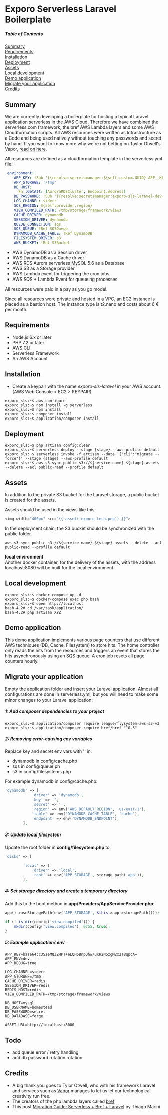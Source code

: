 # Exporo Serverless Laravel Boilerplate   

##### Table of Contents  
[Summary](#summary)  
[Requirements](#requirements)  
[Installation](#installation)  
[Deployment](#deployment)  
[Assets](#assets)  
[Local development](#local)  
[Demo application](#demo)  
[Migrate your application](#migration)  
[Credits](#credits)  


## Summary
<a name="summary"/>

We are currently developing a boilerplate for hosting a typical Laravel application serverless  in the AWS Cloud. Therefore we have combined the serverless.com framework, the bref AWS Lambda layers and some AWS Cloudformation scripts. All AWS resources were written as Infrastructure as a Code and being used natively without touching any passwords and secret by hand. If you want to know more why we're not betting on Taylor Otwell's Vapor, [read on here](https://tech.exporo.de/blog/coming-soon).

All resources are defined as a cloudformation template in the serverless.yml file: 
```yml
 environment:
    APP_KEY: !Sub '{{resolve:secretsmanager:${self:custom.UUID}-APP__KEY}}'
    APP_STORAGE: '/tmp'
    DB_HOST:
      Fn::GetAtt: [AuroraRDSCluster, Endpoint.Address]
    DB_PASSWORD: !Sub '{{resolve:secretsmanager:exporo-sls-laravel-dev-DB__PASSWORD}}'
    LOG_CHANNEL: stderr
    SQS_REGION: ${self:provider.region}
    VIEW_COMPILED_PATH: /tmp/storage/framework/views
    CACHE_DRIVER: dynamodb
    SESSION_DRIVER: dynamodb
    QUEUE_CONNECTION: sqs
    SQS_QUEUE: !Ref SQSQueue
    DYNAMODB_CACHE_TABLE: !Ref DynamoDB
    FILESYSTEM_DRIVER: s3
    AWS_BUCKET: !Ref S3Bucket
```

* AWS DynamoDB as  a Session driver
* AWS DynamoDB as a Cache driver
* AWS RDS Aurora serverless MySQL 5.6 as a Database
* AWS S3 as a Storage provider
* AWS Lambda event for triggering the cron jobs
* AWS SQS + Lambda Event for queueing processes

All resources were paid in a pay as you go model.

Since all resources were private and hosted in a VPC, an EC2 instance is placed as a bastion host. The instance type is t2.nano and costs about 6 € per month. 

## Requirements
<a name="requirements"/>

* Node.js 6.x or later
* PHP 7.2 or later
* AWS CLI
* Serverless Framework
* An AWS Account 

## Installation
<a name="installation"/>

* Create a  keypair with the name *exporo-sls-laravel* in your AWS account. (AWS Web Console > EC2 > KEYPAIR)


```console
exporo_sls:~$ aws configure   
exporo_sls:~$ npm install -g serverless   
exporo_sls:~$ npm install  
exporo_sls:~$ composer install   
exporo_sls:~$ application/composer install  
```

## Deployment
<a name="deployment"/>

```console
exporo_sls:~$ php artisan config:clear
exporo_sls:~$ serverless deploy --stage {stage} --aws-profile default
exporo_sls:~$ serverless invoke -f artisan --data '{"cli":"migrate --force"}' --stage {stage} --aws-profile default
exporo_sls:~$ aws s3 sync public s3://${service-name}-${stage}-assets --delete --acl public-read --profile default
```

## Assets
<a name="assets"/>

In addition to the private S3 bucket for the Laravel storage, a public bucket is created for the assets.

Assets should be used in the views like this:
```php
<img width="400px" src="{{ asset('exporo-tech.png') }}">
```

In the deployment chain, the S3 bucket should be synchronized with the public folder.
```shell
aws s3 sync public s3://${service-name}-${stage}-assets --delete --acl public-read --profile default
```

**local environment**  
Another docker container, for the delivery of the assets, with the address localhost:8080 will be built for the local environment. 

## Local development
<a name="local"/>

```console
exporo_sls:~$ docker-compose up -d
exporo_sls:~$ docker-compose exec php bash
exporo_sls:~$ open http://localhost
bash-4.2# cd /var/task/application/
bash-4.2# php artisan XYZ
```

## Demo application
<a name="demo"/>

This demo application implements various page counters that use different AWS techniques (DB, Cache, Filesystem) to store hits.
The home controller only reads the hits from the resources and triggers an event that stores the hits asynchronously using an SQS queue.
A cron job resets all page counters hourly.


## Migrate your application
<a name="migration"/>

Empty the application folder and insert your Laravel application.
Almost all configurations are done in serverless.yml, but you will need to make some minor changes to your Laravel application:

##### 1: Add composer dependencies to your project

```console
exporo_sls:~$ application/composer require league/flysystem-aws-s3-v3
exporo_sls:~$ application/composer require bref/bref "^0.5"
```

##### 2: Removing error-causing env variables
Replace key and secret env vars with '' in:
- dynamodb in config/cache.php
- sqs in config/queue.ph
- s3 in config/filesystems.php


For example dynamodb in config/cache.php:
```php
'dynamodb' => [
            'driver' => 'dynamodb',
            'key' => '',
            'secret' => '',
            'region' => env('AWS_DEFAULT_REGION', 'us-east-1'),
            'table' => env('DYNAMODB_CACHE_TABLE', 'cache'),
            'endpoint' => env('DYNAMODB_ENDPOINT'),
        ],
```

##### 3: Update local filesystem
Update the root folder in **config/filesystem.php** to:

```php
'disks' => [

        'local' => [
            'driver' => 'local',
            'root' => env('APP_STORAGE', storage_path('app')),
        ],
```

##### 4: Set storage directory and create a temporary directory
Add this to the boot method in **app/Providers/AppServiceProvider.php**:

```php
app()->useStoragePath(env('APP_STORAGE', $this->app->storagePath()));

if (! is_dir(config('view.compiled'))) {
    mkdir(config('view.compiled'), 0755, true);
}
```

##### 5: Example application/.env
```
APP_KEY=base64:c3SzeMQZZHPT+eLQH6BnpDhw/uKH2N5zgM2x2a8qpcA=
APP_ENV=dev
APP_DEBUG=true

LOG_CHANNEL=stderr
APP_STORAGE=/tmp
CACHE_DRIVER=redis
SESSION_DRIVER=redis
REDIS_HOST=redis
VIEW_COMPILED_PATH=/tmp/storage/framework/views

DB_HOST=mysql
DB_USERNAME=homestead
DB_PASSWORD=secret
DB_DATABASE=forge

ASSET_URL=http://localhost:8080
```

## Todo
<a name="todo"/>

- add queue error / retry  handling
- add db password rotation rotation 

## Credits
<a name="credits"/>
  
* A big thank you goes to Tylor Otwell, who with his framework Laravel and services such as [Vapor](https://vapor.laravel.com/) manages to let us let our technological creativity run free.    
* The creators of the php lambda layers called [bref](https://bref.sh/docs/)
* This post [Migration Guide: Serverless + Bref + Laravel](https://medium.com/no-deploys-on-friday/migration-guide-serverless-bref-laravel-fbb513b4c54b) by Thiago Marini
